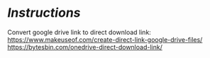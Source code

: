 # _Instructions_

Convert google drive link to direct download link:
https://www.makeuseof.com/create-direct-link-google-drive-files/
https://bytesbin.com/onedrive-direct-download-link/